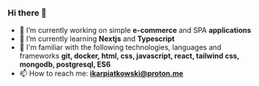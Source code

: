 ### Hi there 👋

- 🔭 I’m currently working on simple <b>e-commerce</b> and SPA <b>applications</b>
- 🌱 I’m currently learning <b>Nextjs</b> and <b>Typescript</b>
- 🧸 I'm familiar with the following technologies, languages and frameworks <b>git, docker, html, css, javascript, react, tailwind css, mongodb, postgresql, ES6</b>
- 📫 How to reach me: <b>ikarpiatkowski@proton.me</b>
